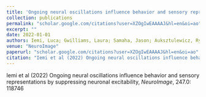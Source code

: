 ```yaml
---
title: 'Ongoing neural oscillations influence behavior and sensory representations by suppressing neuronal excitability'
collection: publications
permalink: "scholar.google.com/citations?user=XZOgIwEAAAAJ&hl=en&oi=ao"
excerpt: ""
date: 2022-01-01
authors: Iemi, Luca; Gwilliams, Laura; Samaha, Jason; Auksztulewicz, Ryszard; Cycowicz, Yael M; King, Jean-Remi; Nikulin, Vadim V; Thesen, Thomas; Doyle, Werner; Devinsky, Orrin; 
venue: "NeuroImage"
paperurl: "scholar.google.com/citations?user=XZOgIwEAAAAJ&hl=en&oi=ao"
citation: "Iemi et al (2022) Ongoing neural oscillations influence behavior and sensory representations by suppressing neuronal excitability, <i>NeuroImage</i>, 247.0: 118746"
---
```

Iemi et al (2022) Ongoing neural oscillations influence behavior and sensory representations by suppressing neuronal excitability, <i>NeuroImage</i>, 247.0: 118746
